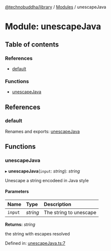 [@technobuddha/library](../../README.md) / [Modules](../Modules.md) / unescapeJava

# Module: unescapeJava

## Table of contents

### References

- [default](unescapejava.md#default)

### Functions

- [unescapeJava](unescapejava.md#unescapejava)

## References

### default

Renames and exports: [unescapeJava](unescapejava.md#unescapejava)

## Functions

### unescapeJava

▸ **unescapeJava**(`input`: *string*): *string*

Unescape a string encodeed in Java style

#### Parameters

| Name | Type | Description |
| :------ | :------ | :------ |
| `input` | *string* | The string to unescape |

**Returns:** *string*

the string with escapes resolved

Defined in: [unescapeJava.ts:7](../../src/unescapeJava.ts#L7)
